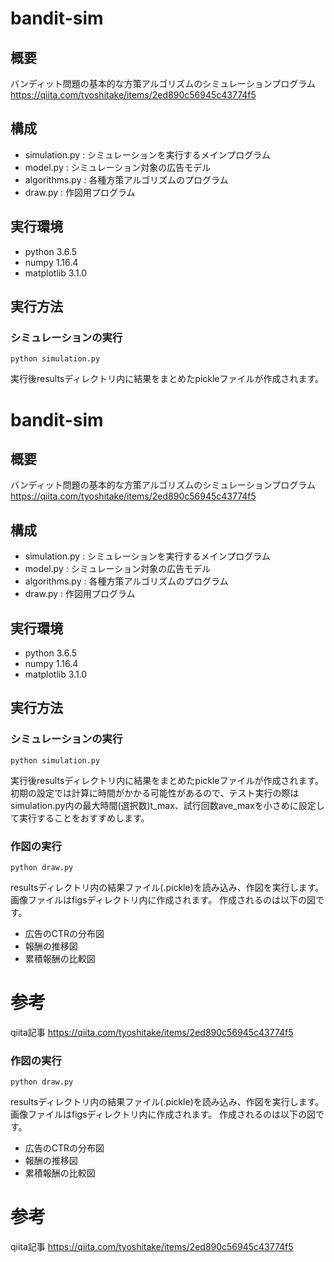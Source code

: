 # bandit-sim
## 概要
バンディット問題の基本的な方策アルゴリズムのシミュレーションプログラム
https://qiita.com/tyoshitake/items/2ed890c56945c43774f5

## 構成
- simulation.py : シミュレーションを実行するメインプログラム
- model.py : シミュレーション対象の広告モデル
- algorithms.py : 各種方策アルゴリズムのプログラム
- draw.py : 作図用プログラム  

## 実行環境
- python 3.6.5
- numpy 1.16.4
- matplotlib 3.1.0

## 実行方法
### シミュレーションの実行
```
python simulation.py
```
実行後resultsディレクトリ内に結果をまとめたpickleファイルが作成されます。
# bandit-sim
## 概要
バンディット問題の基本的な方策アルゴリズムのシミュレーションプログラム
https://qiita.com/tyoshitake/items/2ed890c56945c43774f5

## 構成
- simulation.py : シミュレーションを実行するメインプログラム
- model.py : シミュレーション対象の広告モデル
- algorithms.py : 各種方策アルゴリズムのプログラム
- draw.py : 作図用プログラム  

## 実行環境
- python 3.6.5
- numpy 1.16.4
- matplotlib 3.1.0

## 実行方法
### シミュレーションの実行
```
python simulation.py
```
実行後resultsディレクトリ内に結果をまとめたpickleファイルが作成されます。
初期の設定では計算に時間がかかる可能性があるので、テスト実行の際はsimulation.py内の最大時間(選択数)t_max、試行回数ave_maxを小さめに設定して実行することをおすすめします。

### 作図の実行
```
python draw.py
```
resultsディレクトリ内の結果ファイル(.pickle)を読み込み、作図を実行します。画像ファイルはfigsディレクトリ内に作成されます。
作成されるのは以下の図です。
- 広告のCTRの分布図
- 報酬の推移図
- 累積報酬の比較図
  
# 参考
qiita記事
https://qiita.com/tyoshitake/items/2ed890c56945c43774f5


### 作図の実行
```
python draw.py
```
resultsディレクトリ内の結果ファイル(.pickle)を読み込み、作図を実行します。画像ファイルはfigsディレクトリ内に作成されます。
作成されるのは以下の図です。
- 広告のCTRの分布図
- 報酬の推移図
- 累積報酬の比較図
  
# 参考
qiita記事
https://qiita.com/tyoshitake/items/2ed890c56945c43774f5
